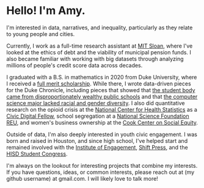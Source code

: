 # Hello! I'm Amy. 

I'm interested in data, narratives, and inequality, particularly as they relate to young people and cities.

Currently, I work as a full-time research assistant at [MIT Sloan](https://mitsloan.mit.edu/), where I've looked at the ethics of debt and the viability of municipal pension funds. I also became familiar with working with big datasets through analyzing millions of people's credit score data across decades. 

I graduated with a B.S. in mathematics in 2020 from Duke University, where I received a [full merit scholarship](https://ousf.duke.edu/merit-scholarships/ab-duke-scholars-program/). While there, I wrote data-driven pieces for the Duke Chronicle, including pieces that showed that [the student body came from disproportionately wealthy public schools](https://www.dukechronicle.com/article/2018/04/fan-rich-kids) and that [the computer science major lacked racial and gender diversity](https://www.dukechronicle.com/article/2020/06/major-madness-racial-and-gender-equity-in-computer-science). I also did quantitative research on the opioid crisis at the [National Center for Health Statistics](https://www.cdc.gov/nchs/index.htm) as a [Civic Digital Fellow](https://www.codingitforward.com/summer-fellowships), school segregation at a [National Science Foundation REU](https://liberalarts.tamu.edu/sociology/reu/), and women's business ownership at the [Cook Center on Social Equity](https://socialequity.duke.edu/).

Outside of data, I'm also deeply interested in youth civic engagement. I was born and raised in Houston, and since high school, I've helped start and remained involved with the [Institute of Engagement](https://iehouston.org), [Shift Press](https://shift.press/), and the [HISD Student Congress](https://twitter.com/HISDStuCon).

I'm always on the lookout for interesting projects that combine my interests. If you have questions, ideas, or common interests, please reach out at (my github username) at gmail.com. I will likely love to talk more! 
